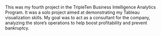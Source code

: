 This was my fourth project in the TripleTen Business Intelligence Analytics Program. It was a solo project aimed at demonstrating my Tableau visualization skills. My goal was to act as a consultant for the company, analyzing the store’s operations to help boost profitability and prevent bankruptcy.
